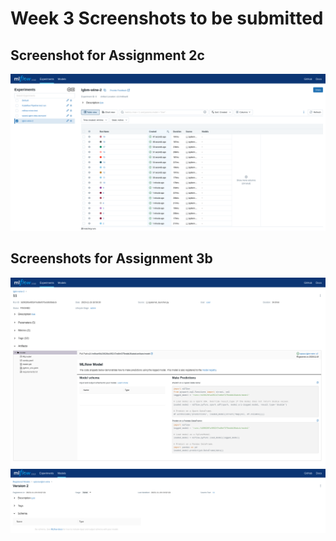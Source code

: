 # Week 3 Screenshots to be submitted
## Screenshot for Assignment 2c
![](./FireShot%20Capture%20027%20-%20MLflow%20-%20mlflow-server.local.png)
## Screenshots for Assignment 3b
![](./FireShot%20Capture%20028%20-%20MLflow%20-%20mlflow-server.local.png)
![](./FireShot%20Capture%20031%20-%20MLflow%20-%20mlflow-server.local.png)